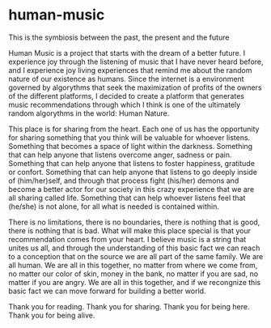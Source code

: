 # human-music
This is the symbiosis between the past, the present and the future

Human Music is a project that starts with the dream of a better future. I experience joy through the listening of music that I have never heard before, and I experience joy living experiences that remind me about the random nature of our existence as humans. Since the internet is a environment governed by algorythms that seek the maximization of profits of the owners of the different platforms, I decided to create a platform that generates music recommendations through which I think is one of the ultimately random algorythms in the world: Human Nature.


This place is for sharing from the heart. Each one of us has the opportunity for sharing something that you think will be valuable for whoever listens. Something that becomes a space of light within the darkness. Something that can help anyone that listens overcome anger, sadness or pain. Something that can help anyone that listens to foster happiness, gratitude or confort. Something that can help anyone that listens to go deeply inside of (him/her)self, and through that process fight (his/her) demons and become a better actor for our society in this crazy experience that we are all sharing called life. Something that can help whoever listens feel that (he/she) is not alone, for all what is needed is contained within.


There is no limitations, there is no boundaries, there is nothing that is good, there is nothing that is bad. What will make this place special is that your recommendation comes from your heart. I believe music is a string that unites us all, and through the understanding of this basic fact we can reach to a conception that on the source we are all part of the same family. We are all human. We are all in this together, no matter from where we come from, no matter our color of skin, money in the bank, no matter if you are sad, no matter if you are angry. We are all in this together, and if we recongnize this basic fact we can move forward for building a better world.


Thank you for reading. Thank you for sharing. Thank you for being here. Thank you for being alive.
